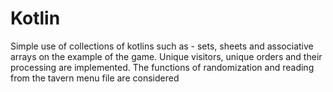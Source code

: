 # Kotlin
Simple use of collections of kotlins such as - sets, sheets and associative arrays on the example of the game. Unique visitors, unique orders and their processing are implemented. The functions of randomization and reading from the tavern menu file are considered